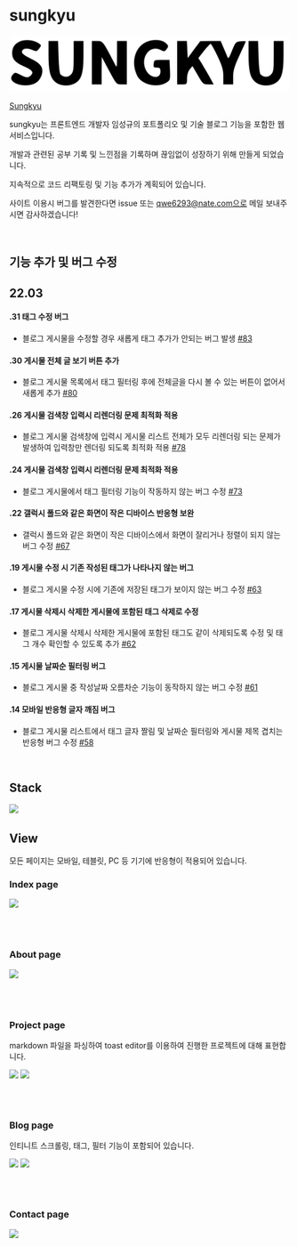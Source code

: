 # sungkyu

<img src='./front/public/black_logo.svg'>

<br>

[Sungkyu](https://sungkyu.info)

sungkyu는 프론트엔드 개발자 임성규의 포트폴리오 및 기술 블로그 기능을 포함한 웹 서비스입니다.

개발과 관련된 공부 기록 및 느낀점을 기록하며 끊임없이 성장하기 위해 만들게 되었습니다.

지속적으로 코드 리팩토링 및 기능 추가가 계획되어 있습니다.

사이트 이용시 버그를 발견한다면 issue 또는 qwe6293@nate.com으로 메일 보내주시면 감사하겠습니다!

<br>

## 기능 추가 및 버그 수정

## 22.03

#### .31 태그 수정 버그
- 블로그 게시물을 수정할 경우 새롭게 태그 추가가 안되는 버그 발생 [#83](https://github.com/JhsK/sungkyu/issues/83)

#### .30 게시물 전체 글 보기 버튼 추가
- 블로그 게시물 목록에서 태그 필터링 후에 전체글을 다시 볼 수 있는 버튼이 없어서 새롭게 추가 [#80](https://github.com/JhsK/sungkyu/issues/80)

#### .26 게시물 검색창 입력시 리렌더링 문제 최적화 적용
- 블로그 게시물 검색창에 입력시 게시물 리스트 전체가 모두 리렌더링 되는 문제가 발생하여 입력창만 렌더링 되도록 최적화 적용 [#78](https://github.com/JhsK/sungkyu/issues/78)

#### .24 게시물 검색창 입력시 리렌더링 문제 최적화 적용
- 블로그 게시물에서 태그 필터링 기능이 작동하지 않는 버그 수정 [#73](https://github.com/JhsK/sungkyu/issues/73)

#### .22 갤럭시 폴드와 같은 화면이 작은 디바이스 반응형 보완
- 갤럭시 폴드와 같은 화면이 작은 디바이스에서 화면이 잘리거나 정렬이 되지 않는 버그 수정 [#67](https://github.com/JhsK/sungkyu/issues/67)

#### .19 게시물 수정 시 기존 작성된 태그가 나타나지 않는 버그
- 블로그 게시물 수정 시에 기존에 저장된 태그가 보이지 않는 버그 수정 [#63](https://github.com/JhsK/sungkyu/issues/63)

#### .17 게시물 삭제시 삭제한 게시물에 포함된 태그 삭제로 수정
- 블로그 게시물 삭제시 삭제한 게시물에 포함된 태그도 같이 삭제되도록 수정 및 태그 개수 확인할 수 있도록 추가 [#62](https://github.com/JhsK/sungkyu/issues/62)

#### .15 게시물 날짜순 필터링 버그
- 블로그 게시물 중 작성날짜 오름차순 기능이 동작하지 않는 버그 수정 [#61](https://github.com/JhsK/sungkyu/issues/61)

#### .14 모바일 반응형 글자 깨짐 버그
- 블로그 게시물 리스트에서 태그 글자 짤림 및 날짜순 필터링와 게시물 제목 겹치는 반응형 버그 수정 [#58](https://github.com/JhsK/sungkyu/issues/58)

<br>

## Stack

<img src='https://s3.ap-northeast-2.amazonaws.com/sungkyu.info/original/stack.png' width=1000 >


<br>

## View

모든 페이지는 모바일, 테블릿, PC 등 기기에 반응형이 적용되어 있습니다.

### Index page

<img src='https://s3.ap-northeast-2.amazonaws.com/sungkyu.info/original/index_page.png'>

<br><br>

### About page

<img src='https://s3.ap-northeast-2.amazonaws.com/sungkyu.info/original/about_page.png'>

<br><br>

### Project page

markdown 파일을 파싱하여 toast editor를 이용하여 진행한 프로젝트에 대해 표현합니다.

<img src='https://s3.ap-northeast-2.amazonaws.com/sungkyu.info/original/project_index.png'>

<img src='https://s3.ap-northeast-2.amazonaws.com/sungkyu.info/original/project_detail.png'>

<br><br>

### Blog page

인티니트 스크롤링, 태그, 필터 기능이 포함되어 있습니다.

<img src='https://s3.ap-northeast-2.amazonaws.com/sungkyu.info/original/blog_index.png'>

<img src='https://s3.ap-northeast-2.amazonaws.com/sungkyu.info/original/blog_detail.png'>

<br><br>

### Contact page

<img src='https://s3.ap-northeast-2.amazonaws.com/sungkyu.info/original/contact_page.png'>